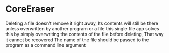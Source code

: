 # CoreEraser
Deleting a file doesn't remove it right away, Its contents will still be there unless overwritten by another program or a file this single file app solves this by simply overwriting the contents of the file before deleting, That way it cannot be recovered The name of the file should be passed to the program as a command line argument
